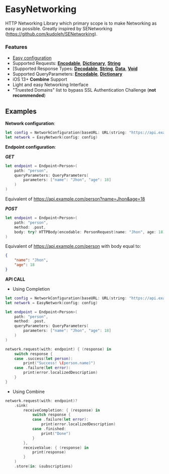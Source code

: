 # EasyNetworking
HTTP Networking Library which primary scope is to make Networking as easy as possible.
Greatly inspired by SENetworking (https://github.com/kudoleh/SENetworking).

### Features

- [Easy configuration](#config)
- Supported Requests:  [**Encodable**](#requests_encodable), [**Dictionary**](#RequestsDictionary), [**String**](#requests_string)
- [Supported Response Types: [**Decodable**](#response_decodable), [**String**](#response_string), [**Data**](#response_data), [**Void**](#response_void)
- Supported QueryParameters: [**Encodable**](#query_encodable), [**Dictionary**](#query_dictionary)
- iOS 13+ **Combine** Support
- Light and easy Networking Interface
- "Truested Domains" list to bypass SSL Authentication Challenge (**not recommended**)

## Examples

**Network configuration**:
```swift
let config = NetworkConfiguration(baseURL: URL(string: "https://api.example.com")!)
let network = EasyNetwork(config: config)
```

**Endpoint configuration**:

***GET***

```swift
let endpoint = Endpoint<Person>(
    path: "person",
	queryParameters: QueryParameters(
		parameters: ["name": "Jhon", "age": 18]
	)
)
```
Equivalent of https://api.example.com/person?name=Jhon&age=18


***POST***
```swift
let endpoint = Endpoint<Person>(
    path: "person",
	method: .post,
	body: try? HTTPBody(encodable: PersonRequest(name: "Jhon", age: 18), bodyEncoding: .json)
)
```
Equivalent of https://api.example.com/person with body equal to:

```json
{
	"name": "Jhon",
	"age": 18
}
```

**API CALL**

- Using Completion

```swift
let config = NetworkConfiguration(baseURL: URL(string: "https://api.example.com")!)
let network = EasyNetwork(config: config)

let endpoint = Endpoint<Person>(
    path: "person",
	method: .post,
	queryParameters: QueryParameters(
		parameters: ["name": "Jhon", "age": 18]
	)
)

network.request(with: endpoint) { (response) in
	switch response {
	case .success(let person):
		print("Success! \(person.name)")
	case .failure(let error):
		print(error.localizedDescription)
	}
}
```

- Using Combine

```swift
network.request(with: endpoint)?
	.sink(
		receiveCompletion: { (response) in
			switch response {
			case .failure(let error):
				print(error.localizedDescription)
			case .finished:
				print("Done")
			}
		},
		receiveValue: { (response) in
			print(response)
		}
	)
	.store(in: &subscriptions)
```
